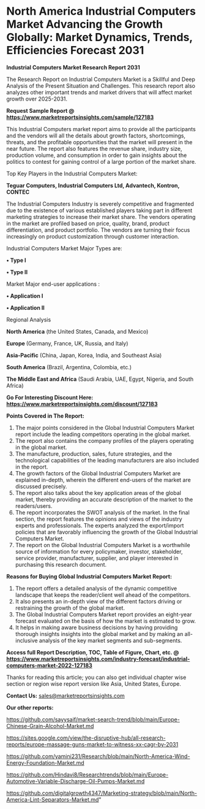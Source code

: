 # North America Industrial Computers Market Advancing the Growth Globally: Market Dynamics, Trends, Efficiencies Forecast 2031

<strong>Industrial Computers Market Research Report 2031</strong>

The Research Report on Industrial Computers Market is a Skillful and Deep Analysis of the Present Situation and Challenges. This research report also analyzes other important trends and market drivers that will affect market growth over 2025-2031.

<strong>Request Sample Report @ <a href=https://www.marketreportsinsights.com/sample/127183>https://www.marketreportsinsights.com/sample/127183</a></strong>

This Industrial Computers market report aims to provide all the participants and the vendors will all the details about growth factors, shortcomings, threats, and the profitable opportunities that the market will present in the near future. The report also features the revenue share, industry size, production volume, and consumption in order to gain insights about the politics to contest for gaining control of a large portion of the market share.

Top Key Players in the Industrial Computers Market:

<strong>Teguar Computers, Industrial Computers Ltd, Advantech, Kontron, CONTEC</strong>

The Industrial Computers Industry is severely competitive and fragmented due to the existence of various established players taking part in different marketing strategies to increase their market share. The vendors operating in the market are profiled based on price, quality, brand, product differentiation, and product portfolio. The vendors are turning their focus increasingly on product customization through customer interaction.

Industrial Computers Market Major Types are:

<strong>• Type I

• Type II</strong>

Market Major end-user applications :

<strong>• Application I

• Application II</strong>

Regional Analysis

</u><strong><b>North America</b></strong> (the United States, Canada, and Mexico)

<strong><b>Europe </b></strong>(Germany, France, UK, Russia, and Italy)

<strong><b>Asia-Pacific</b></strong> (China, Japan, Korea, India, and Southeast Asia)

<strong><b>South America</b></strong> (Brazil, Argentina, Colombia, etc.)

<strong><b>The Middle East and Africa</b></strong> (Saudi Arabia, UAE, Egypt, Nigeria, and South Africa)

<strong>Go For Interesting Discount Here: <a href=https://www.marketreportsinsights.com/discount/127183>https://www.marketreportsinsights.com/discount/127183</a></strong>

<strong>Points Covered in The Report:</strong>
<ol>
  <li>The major points considered in the Global Industrial Computers Market report include the leading competitors operating in the global market.</li>
  <li>The report also contains the company profiles of the players operating in the global market.</li>
  <li>The manufacture, production, sales, future strategies, and the technological capabilities of the leading manufacturers are also included in the report.</li>
  <li>The growth factors of the Global Industrial Computers Market are explained in-depth, wherein the different end-users of the market are discussed precisely.</li>
  <li>The report also talks about the key application areas of the global market, thereby providing an accurate description of the market to the readers/users.</li>
  <li>The report incorporates the SWOT analysis of the market. In the final section, the report features the opinions and views of the industry experts and professionals. The experts analyzed the export/import policies that are favorably influencing the growth of the Global Industrial Computers Market.</li>
  <li>The report on the Global Industrial Computers Market is a worthwhile source of information for every policymaker, investor, stakeholder, service provider, manufacturer, supplier, and player interested in purchasing this research document.</li>
</ol>
<strong>Reasons for Buying Global Industrial Computers Market Report:</strong>

<ol>
  <li>The report offers a detailed analysis of the dynamic competitive landscape that keeps the reader/client well ahead of the competitors.</li>
  <li>It also presents an in-depth view of the different factors driving or restraining the growth of the global market.</li>
  <li>The Global Industrial Computers Market report provides an eight-year forecast evaluated on the basis of how the market is estimated to grow.</li>
  <li>It helps in making aware business decisions by having providing thorough insights insights into the global market and by making an all-inclusive analysis of the key market segments and sub-segments.</li>
</ol>
<strong>Access full Report Description, TOC, Table of Figure, Chart, etc. @ <a href=https://www.marketreportsinsights.com/industry-forecast/industrial-computers-market-2022-127183>https://www.marketreportsinsights.com/industry-forecast/industrial-computers-market-2022-127183</a></strong>


Thanks for reading this article; you can also get individual chapter wise section or region wise report version like Asia, United States, Europe.

<strong>Contact Us:</strong>
sales@marketreportsinsights.com

<strong>Our other reports:</strong>

<a href=https://github.com/sayysaif/market-search-trend/blob/main/Europe-Chinese-Grain-Alcohol-Market.md>https://github.com/sayysaif/market-search-trend/blob/main/Europe-Chinese-Grain-Alcohol-Market.md</a>

<a href=https://sites.google.com/view/the-disruptive-hub/all-research-reports/europe-massage-guns-market-to-witness-xx-cagr-by-2031>https://sites.google.com/view/the-disruptive-hub/all-research-reports/europe-massage-guns-market-to-witness-xx-cagr-by-2031</a>

<a href=https://github.com/yamini231/Research/blob/main/North-America-Wind-Energy-Foundation-Market.md>https://github.com/yamini231/Research/blob/main/North-America-Wind-Energy-Foundation-Market.md</a>

<a href=https://github.com/Hindavi8/Researchtrends/blob/main/Europe-Automotive-Variable-Discharge-Oil-Pumps-Market.md>https://github.com/Hindavi8/Researchtrends/blob/main/Europe-Automotive-Variable-Discharge-Oil-Pumps-Market.md</a>

<a href=https://github.com/digitalgrowth4347/Marketing-strategy/blob/main/North-America-Lint-Separators-Market.md>https://github.com/digitalgrowth4347/Marketing-strategy/blob/main/North-America-Lint-Separators-Market.md</a>"
